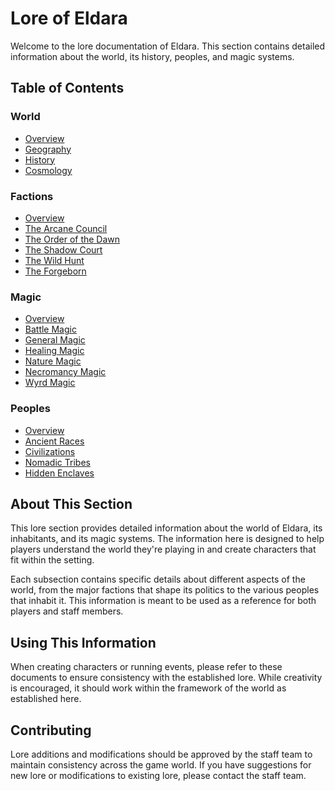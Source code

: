 # Lore of Eldara

Welcome to the lore documentation of Eldara. This section contains detailed information about the world, its history, peoples, and magic systems.

## Table of Contents

### World
- [Overview](world/README.md)
- [Geography](world/geography.md)
- [History](world/history.md)
- [Cosmology](world/cosmology.md)

### Factions
- [Overview](factions/README.md)
- [The Arcane Council](factions/arcane_council.md)
- [The Order of the Dawn](factions/order_of_dawn.md)
- [The Shadow Court](factions/shadow_court.md)
- [The Wild Hunt](factions/wild_hunt.md)
- [The Forgeborn](factions/forgeborn.md)

### Magic
- [Overview](magic/README.md)
- [Battle Magic](magic/battle_magic.md)
- [General Magic](magic/general_magic.md)
- [Healing Magic](magic/healing_magic.md)
- [Nature Magic](magic/nature_magic.md)
- [Necromancy Magic](magic/necromancy_magic.md)
- [Wyrd Magic](magic/wyrd_magic.md)

### Peoples
- [Overview](peoples/README.md)
- [Ancient Races](peoples/ancient_races.md)
- [Civilizations](peoples/civilizations.md)
- [Nomadic Tribes](peoples/nomadic_tribes.md)
- [Hidden Enclaves](peoples/hidden_enclaves.md)

## About This Section

This lore section provides detailed information about the world of Eldara, its inhabitants, and its magic systems. The information here is designed to help players understand the world they're playing in and create characters that fit within the setting.

Each subsection contains specific details about different aspects of the world, from the major factions that shape its politics to the various peoples that inhabit it. This information is meant to be used as a reference for both players and staff members.

## Using This Information

When creating characters or running events, please refer to these documents to ensure consistency with the established lore. While creativity is encouraged, it should work within the framework of the world as established here.

## Contributing

Lore additions and modifications should be approved by the staff team to maintain consistency across the game world. If you have suggestions for new lore or modifications to existing lore, please contact the staff team. 